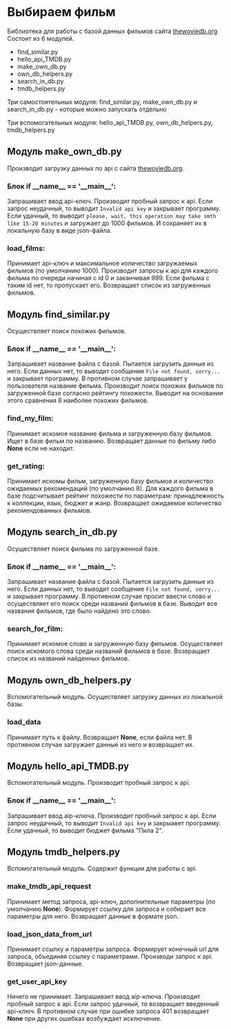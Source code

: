 # Выбираем фильм

Библиотека для работы с базой данных фильмов сайта [thewoviedb.org](https://thewoviedb.org)
Состоит из 6 модулей.

- find_similar.py
- hello_api_TMDB.py
- make_own_db.py
- own_db_helpers.py
- search_in_db.py
- tmdb_helpers.py

Три самостоятельных модуля: find_similar.py, make_own_db.py и search_in_db.py - которые можно запускать отдельно

Три вспомогательных модуля: hello_api_TMDB.py, own_db_helpers.py, tmdb_helpers.py

## Модуль make_own_db.py

Производит загрузку данных по api с сайта [thewoviedb.org](https://thewoviedb.org).

### Блок if \_\_name__ == '\_\_main__':

Запрашивает ввод api-ключ. Производит пробный запрос к api. Если запрос неудачный, то выводит `Invalid api key`
и закрывает программу. Если удачный, то выводит `please, wait, this operation may take smth like 15-20 minutes` и
загружает до 1000 фильмов. И сохраняет их в локальную базу в виде json-файла.

### load_films:

Принимает api-ключ и максимальное количество загружаемых фильмов (по умолчанию 1000). Производит запросы к api для
каждого фильма по очереди начиная с id 0 и заканчивая 999. Если фильма с таким id нет, то пропускает его. Возвращает
список из загруженных фильмов.

## Модуль find_similar.py

Осуществляет поиск похожих фильмов.

### Блок if \_\_name__ == '\_\_main__':

Запрашивает название файла с базой. Пытается загрузить данные из него. Если данных нет, то выводит сообщение
`File not found, sorry...` и закрывает программу. В противном случае запрашивает у пользователя название фильма.
Производит поиск похожих фильмов по загруженной базе согласно рейтингу похожести. Выводит на основании этого сравнения 8
наиболее похожих фильмов.

### find_my_film:

Принимает искомое название фильма и загруженную базу фильмов. Ищет в базе фильм по названию. Возвращает данные по фильму
либо **None** если не находит.

### get_rating:

Принимает искомы фильм, загруженную базу фильмов и количество ожидаемых рекомендаций (по умолчанию 8). Для каждого
фильма в базе подсчитывает рейтинг похожести по параметрам: принадлежность к коллекции, язык, бюджет и жанр. Возвращает
ожидаемое количество рекомендованных фильмов.

## Модуль search_in_db.py

Осуществляет поиск фильма по загруженной базе.

### Блок if \_\_name__ == '\_\_main__':

Запрашивает название файла с базой. Пытается загрузить данные из него. Если данных нет, то выводит сообщение
`File not found, sorry...` и закрывает программу. В противном случае просит ввести слово и осуществляет его поиск среди
названий фильмов в базе. Выводит все названия фильмов, где было найдено это слово.

### search_for_film:

Принимает искомое слово и загруженную базу фильмов. Осуществляет поиск искомого слова среди названий фильмов в базе.
Возвращает список из названий найденных фильмов.

## Модуль own_db_helpers.py

Вспомогательный модуль. Осуществляет загрузку данных из локальной базы.

### load_data

Принимает путь к файлу. Возвращает **None**, если файла нет. В противном случае загружает данные из него и возвращает
их.

## Модуль hello_api_TMDB.py

Вспомогательный модуль. Производит пробный запрос к api.

### Блок if \_\_name__ == '\_\_main__':

Запрашивает ввод aip-ключа. Производит пробный запрос к api. Если запрос неудачный, то выводит `Invalid api key` и
закрыавет программу. Если удачный, то выводит бюджет фильма "Пила 2".

## Модуль tmdb_helpers.py

Вспомогательный модуль. Содержит функции для работы с api.

### make_tmdb_api_request

Принимает метод запроса, api-ключ, дополнительные параметры (по умолчанию **None**). Формирует ссылку для запроса
и собирает все параметры для него. Возвращает данные в формате json.

### load_json_data_from_url

Принимает ссылку и параметры запроса. Формирует конечный url для запроса, объединяя ссылку с параметрами. 
Производи запрос к api. Возвращает json-данные. 

### get_user_api_key

Ничего не принимает. Запрашивает ввод aip-ключа. Производит пробный запрос к api. Если запрос удачный, то возвращает введенный api-ключ.
В противном случае при ошибке запроса 401 возвращает **None** при других ошибках возбуждает исключение.
